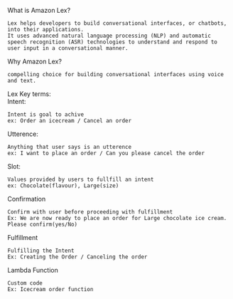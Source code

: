 What is Amazon Lex?

```
Lex helps developers to build conversational interfaces, or chatbots, into their applications.
It uses advanced natural language processing (NLP) and automatic speech recognition (ASR) technologies to understand and respond to user input in a conversational manner.
```
Why Amazon Lex?

```
compelling choice for building conversational interfaces using voice and text.
```
Lex Key terms:  
Intent:
```
Intent is goal to achive
ex: Order an icecream / Cancel an order
```
Utterence:
```
Anything that user says is an utterence
ex: I want to place an order / Can you please cancel the order
```
Slot:
```
Values provided by users to fullfill an intent
ex: Chocolate(flavour), Large(size)
```
Confirmation
```
Confirm with user before proceeding with fulfillment
Ex: We are now ready to place an order for Large chocolate ice cream. Please confirm(yes/No)
```
Fulfillment
```
Fulfilling the Intent
Ex: Creating the Order / Canceling the order
```
Lambda Function
```
Custom code
Ex: Icecream order function
```
